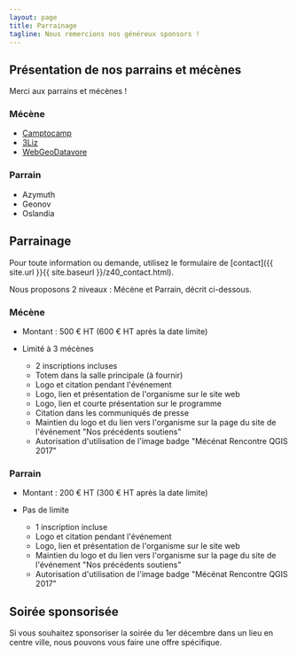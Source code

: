 ```yaml
---
layout: page
title: Parrainage
tagline: Nous remercions nos généreux sponsors !
---
```

## Présentation de nos parrains et mécènes

Merci aux parrains et mécènes !

### Mécène

- [Camptocamp](https://www.camptocamp.com/)
- [3Liz](https://www.3liz.com/)
- [WebGeoDatavore](http://webgeodatavore.com/)

### Parrain

- Azymuth
- Geonov
- Oslandia

## Parrainage

Pour toute information ou demande, utilisez le formulaire de [contact]({{ site.url }}{{ site.baseurl }}/z40_contact.html).

Nous proposons 2 niveaux : Mécène et Parrain, décrit ci-dessous.

### Mécène

* Montant : 500 € HT (600 € HT après la date limite)
* Limité à 3 mécènes

  * 2 inscriptions incluses
  * Totem dans la salle principale (à fournir)
  * Logo et citation pendant l'événement
  * Logo, lien et présentation de l'organisme sur le site web
  * Logo, lien et courte présentation sur le programme
  * Citation dans les communiqués de presse
  * Maintien du logo et du lien vers l'organisme sur la page du site de l'événement "Nos précédents soutiens"
  * Autorisation d'utilisation de l'image badge "Mécénat Rencontre QGIS 2017"

### Parrain

* Montant : 200 € HT (300 € HT après la date limite)
* Pas de limite

  * 1 inscription incluse
  * Logo et citation pendant l'événement
  * Logo, lien et présentation de l'organisme sur le site web
  * Maintien du logo et du lien vers l'organisme sur la page du site de l'événement "Nos précédents soutiens"
  * Autorisation d'utilisation de l'image badge "Mécénat Rencontre QGIS 2017"

## Soirée sponsorisée

Si vous souhaitez sponsoriser la soirée du 1er décembre dans un lieu en centre ville, nous pouvons vous faire une offre spécifique. 
